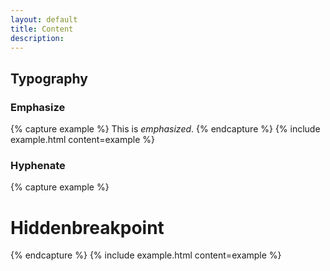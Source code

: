 ```yaml
---
layout: default
title: Content
description:
---
```


## Typography

### Emphasize

{% capture example %}
This is <em>emphasized</em>.
{% endcapture %}
{% include example.html content=example %}


### Hyphenate

{% capture example %}
<h1>Hidden&shy;breakpoint</h1>
{% endcapture %}
{% include example.html content=example %}
